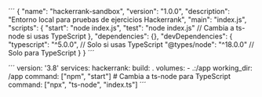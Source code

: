 ´´´
{
  "name": "hackerrank-sandbox",
  "version": "1.0.0",
  "description": "Entorno local para pruebas de ejercicios Hackerrank",
  "main": "index.js",
  "scripts": {
    "start": "node index.js",
    "test": "node index.js" // Cambia a ts-node si usas TypeScript
  },
  "dependencies": {},
  "devDependencies": {
    "typescript": "^5.0.0", // Solo si usas TypeScript
    "@types/node": "^18.0.0" // Solo para TypeScript
  }
}
´´´

´´´
version: '3.8'
services:
  hackerrank:
    build: .
    volumes:
      - .:/app
    working_dir: /app
    command: ["npm", "start"] # Cambia a ts-node para TypeScript
    command: ["npx", "ts-node", "index.ts"]
´´´